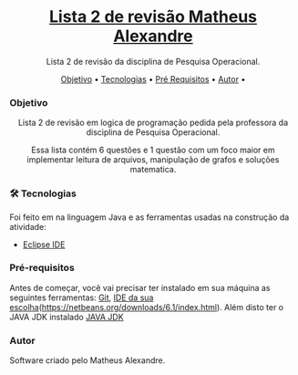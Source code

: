 <h1 align="center">
    <a href="#">Lista 2 de revisão Matheus Alexandre</a>
</h1>

<p align="center">Lista 2 de revisão da disciplina de Pesquisa Operacional.</p>

<p align="center">
 <a href="#objetivo">Objetivo</a> •
 <a href="#tecnologia">Tecnologias</a> • 
 <a href="#requisitos">Pré Requisitos</a> • 
 <a href="#autor">Autor</a> • 
</p>

### Objetivo

<p align="center">Lista 2 de revisão em logica de programação pedida pela professora da disciplina de Pesquisa Operacional.</p>

<p align="center">Essa lista contém 6 questões e 1 questão com um foco maior em implementar leitura de arquivos, manipulação de grafos e soluções matematica.</p>


### 🛠 Tecnologias

Foi feito em na linguagem Java e as ferramentas usadas na construção da atividade:

- [Eclipse IDE](https://www.eclipse.org/downloads/)

### Pré-requisitos

Antes de começar, você vai precisar ter instalado em sua máquina as seguintes ferramentas:
[Git](https://git-scm.com), [IDE da sua escolha](https://www.eclipse.org/downloads/)(https://netbeans.org/downloads/6.1/index.html). 
Além disto ter o JAVA JDK instalado [JAVA JDK](https://www.oracle.com/java/technologies/javase/javase-jdk8-downloads.html)

### Autor 

Software criado pelo Matheus Alexandre.
